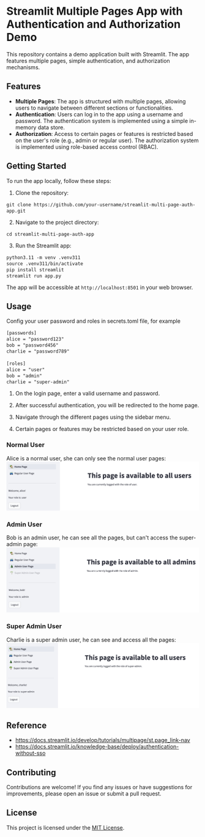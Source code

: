 # Streamlit Multiple Pages App with Authentication and Authorization Demo

This repository contains a demo application built with Streamlit. The app features multiple pages, simple authentication, and authorization mechanisms.

## Features

- **Multiple Pages**: The app is structured with multiple pages, allowing users to navigate between different sections or functionalities.
- **Authentication**: Users can log in to the app using a username and password. The authentication system is implemented using a simple in-memory data store.
- **Authorization**: Access to certain pages or features is restricted based on the user's role (e.g., admin or regular user). The authorization system is implemented using role-based access control (RBAC).

## Getting Started

To run the app locally, follow these steps:

1. Clone the repository:

```
git clone https://github.com/your-username/streamlit-multi-page-auth-app.git
```

2. Navigate to the project directory:

```
cd streamlit-multi-page-auth-app
```


3. Run the Streamlit app:

```
python3.11 -m venv .venv311
source .venv311/bin/activate
pip install streamlit
streamlit run app.py
```

The app will be accessible at `http://localhost:8501` in your web browser.

## Usage

Config your user password and roles in secrets.toml file, for example
```
[passwords]
alice = "password123"
bob = "password456"
charlie = "password789"

[roles]
alice = "user"
bob = "admin"
charlie = "super-admin"
```

1. On the login page, enter a valid username and password. 

2. After successful authentication, you will be redirected to the home page.

3. Navigate through the different pages using the sidebar menu.

4. Certain pages or features may be restricted based on your user role. 

### Normal User 
Alice is a normal user, she can only see the normal user pages:
![alice_image](./images/normal-user.png)

### Admin User
Bob is an admin user, he can see all the pages, but can't access the super-admin page:
![admin_image](./images/admin.png)

### Super Admin User
Charlie is a super admin user, he can see and access all the pages:
![super_admin_image](./images/super-admin.png)

## Reference
- https://docs.streamlit.io/develop/tutorials/multipage/st.page_link-nav
- https://docs.streamlit.io/knowledge-base/deploy/authentication-without-sso

## Contributing

Contributions are welcome! If you find any issues or have suggestions for improvements, please open an issue or submit a pull request.

## License

This project is licensed under the [MIT License](LICENSE).
